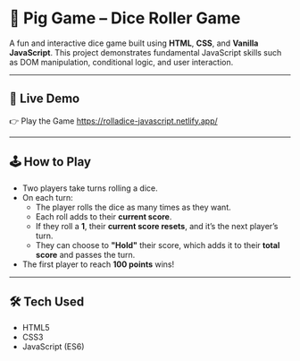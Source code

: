 # 🎲 Pig Game – Dice Roller Game

A fun and interactive dice game built using **HTML**, **CSS**, and **Vanilla JavaScript**. This project demonstrates fundamental JavaScript skills such as DOM manipulation, conditional logic, and user interaction.

---

## 🚀 Live Demo

👉 Play the Game  https://rolladice-javascript.netlify.app/

---

## 🕹️ How to Play

- Two players take turns rolling a dice.
- On each turn:
  - The player rolls the dice as many times as they want.
  - Each roll adds to their **current score**.
  - If they roll a **1**, their **current score resets**, and it’s the next player’s turn.
  - They can choose to **"Hold"** their score, which adds it to their **total score** and passes the turn.
- The first player to reach **100 points** wins!

---

## 🛠 Tech Used

- HTML5
- CSS3
- JavaScript (ES6)



